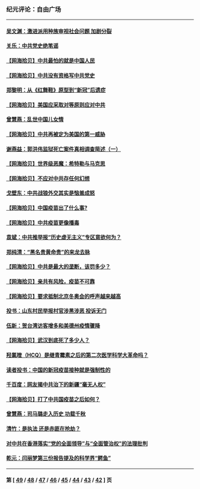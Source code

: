 ### 纪元评论：自由广场
---
#### [吴文渊：激进派用种族审视社会问题 加剧分裂](../../pages/nsc993/n12893881.md) 
#### [关乐：中共党史绝笔谣](../../pages/nsc993/n12897270.md) 
#### [【网海拾贝】中共最怕的就是中国人民](../../pages/nsc993/n12894705.md) 
#### [【网海拾贝】中共没有资格写中共党史](../../pages/nsc993/n12892231.md) 
#### [郑黎明：从《红舞鞋》原型到“新冠”后遗症](../../pages/nsc993/n12890469.md) 
#### [【网海拾贝】美国应采取对等原则应对中共](../../pages/nsc993/n12889176.md) 
#### [曾慧燕：乱世中国儿女情](../../pages/nsc993/n12887931.md) 
#### [【网海拾贝】中共再被定为美国的第一威胁](../../pages/nsc993/n12887580.md) 
#### [谢燕益：郭洪伟监狱死亡案件真相调查简述（一）](../../pages/nsc993/n12885648.md) 
#### [【网海拾贝】世界级恶魔：希特勒与马克思](../../pages/nsc993/n12884062.md) 
#### [【网海拾贝】不应对中共存任何幻想](../../pages/nsc993/n12881460.md) 
#### [戈壁东：中共战狼外交其实是恼羞成怒](../../pages/nsc993/n12880392.md) 
#### [【网海拾贝】中国疫苗出了什么事?](../../pages/nsc993/n12879124.md) 
#### [【网海拾贝】中共疫苗更像播毒](../../pages/nsc993/n12876631.md) 
#### [袁斌：中共推举报“历史虚无主义”专区意欲何为？](../../pages/nsc993/n12876530.md) 
#### [郑纯清：“黑名贵黄命贵”的来龙去脉](../../pages/nsc993/n12875589.md) 
#### [【网海拾贝】中共是最大的垄断，该罚多少？](../../pages/nsc993/n12874006.md) 
#### [【网海拾贝】亲共有风险，疫苗不可靠](../../pages/nsc993/n12872224.md) 
#### [【网海拾贝】要求抵制北京冬奥会的呼声越来越高](../../pages/nsc993/n12868962.md) 
#### [投书：山东村民举报村官涉黑涉恶 投诉无门](../../pages/nsc993/n12869726.md) 
#### [伍新：贺台湾访客增多和美德州疫情骤降](../../pages/nsc993/n12865651.md) 
#### [【网海拾贝】武汉到底死了多少人？](../../pages/nsc993/n12863707.md) 
#### [羟氯喹（HCQ）是继青霉素之后的第二次医学科学大革命吗？](../../pages/nsc993/n12638564.md) 
#### [读者投书：中国的新冠疫苗接种就是强制性的](../../pages/nsc993/n12859932.md) 
#### [千百度：网友揭中共治下的新疆“毫无人权”](../../pages/nsc993/n12858385.md) 
#### [【网海拾贝】打了中共国疫苗之后如何？](../../pages/nsc993/n12857866.md) 
#### [曾慧燕：司马璐走入历史 功载千秋](../../pages/nsc993/n12856996.md) 
#### [清竹：是执法 还是赤匪在抢劫？](../../pages/nsc993/n12856952.md) 
#### [对中共在香港落实“党的全面领导”与“全面管治权”的法理批判](../../pages/nsc993/n12856929.md) 
#### [乾元：闫丽梦第三份报告提及的科学界“鳄鱼”](../../pages/nsc993/n12855985.md) 

---
#### 第 [ [49](./49.md) / [48](./48.md) / [47](./47.md) / [46](./46.md) / [45](./45.md) / [44](./44.md) / [43](./43.md) / [42](./42.md) ] 页
